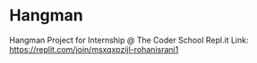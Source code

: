 # Hangman
Hangman Project for Internship @ The Coder School
Repl.it Link: https://replit.com/join/msxqxpzijl-rohanisrani1 
